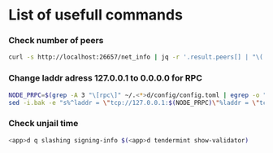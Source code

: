 # List of usefull commands

### Check number of peers
```Bash
curl -s http://localhost:26657/net_info | jq -r '.result.peers[] | "\(.node_info.id)@\(.remote_ip):\(.node_info.listen_addr | split(":")[2])"' | wc -l
```
### Change laddr adress 127.0.0.1 to 0.0.0.0 for RPC
```Bash
NODE_PRPC=$(grep -A 3 "\[rpc\]" ~/.<*>d/config/config.toml | egrep -o ":[0-9]+")
sed -i.bak -e "s%^laddr = \"tcp://127.0.0.1:$(NODE_PRPC)\"%laddr = \"tcp://0.0.0.0:$(NODE_PRPC)\"%" $HOME/.<*>d/config/config.toml
```
### Check unjail time
```Bash
<app>d q slashing signing-info $(<app>d tendermint show-validator)
```
